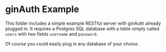 ginAuth Example
========

This folder includes a simple example RESTful server with ginAuth already plugged in.  It requires a 
Postgres SQL database with a table simply called `users` with two fields `username` and `password`. 

Of course you could easily plug in any database of your choice.